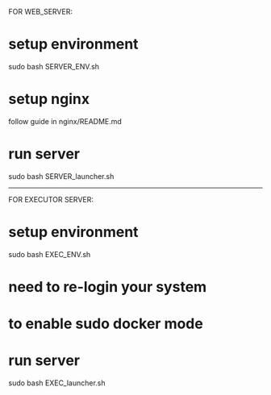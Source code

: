FOR WEB_SERVER:

# setup environment
sudo bash SERVER_ENV.sh

# setup nginx
follow guide in nginx/README.md

# run server
sudo bash SERVER_launcher.sh

-------------------------------------------------------------

FOR EXECUTOR SERVER:

# setup environment
sudo bash EXEC_ENV.sh

# need to re-login your system
# to enable sudo docker mode

# run server
sudo bash EXEC_launcher.sh